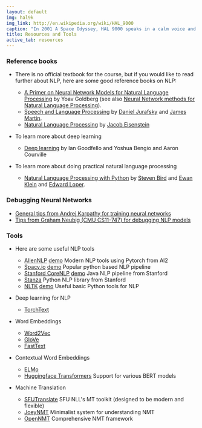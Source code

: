 ```yaml
---
layout: default
img: hal9k
img_link: http://en.wikipedia.org/wiki/HAL_9000
caption: "In 2001 A Space Odyssey, HAL 9000 speaks in a calm voice and conversational manner in constrast to the humans."
title: Resources and Tools
active_tab: resources
---
```


### Reference books

* There is no official textbook for the course, but if you would like to read further about NLP, here are some good reference books on NLP:
    * [A Primer on Neural Network Models for Natural Language Processing](http://u.cs.biu.ac.il/~yogo/nnlp.pdf) by Yoav Goldberg (see also [Neural Network methods for Natural Language Processing](http://www.morganclaypool.com/doi/10.2200/S00762ED1V01Y201703HLT037)).
    * [Speech and Language Processing](https://web.stanford.edu/~jurafsky/slp3/) by [Daniel Jurafsky](http://www.stanford.edu/~jurafsky) and [James Martin](http://www.cs.colorado.edu/~martin).
    * [Natural Language Processing](https://github.com/jacobeisenstein/gt-nlp-class/blob/master/notes/eisenstein-nlp-notes.pdf) by [Jacob Eisenstein](https://jacobeisenstein.github.io/)

* To learn more about deep learning
    * [Deep learning](http://www.deeplearningbook.org/) by Ian Goodfello and Yoshua Bengio and Aaron Courville

* To learn more about doing practical natural language processing
    * [Natural Language Processing with Python](http://www.nltk.org/book_1ed/) by [Steven Bird](http://estive.net/) and [Ewan Klein](http://homepages.inf.ed.ac.uk/ewan/) and [Edward Loper](http://ed.loper.org/).

### Debugging Neural Networks
* [General tips from Andrej Karpathy for training neural networks](http://karpathy.github.io/2019/04/25/recipe/)
* [Tips from Graham Neubig (CMU CS11-747) for debugging NLP models](http://www.phontron.com/class/nn4nlp2020/assets/slides/nn4nlp-10-debugging.pdf)


### Tools

* Here are some useful NLP tools
    * [AllenNLP](https://allennlp.org/) [demo](https://demo.allennlp.org/) Modern NLP tools using Pytorch from AI2 
    * [Spacy.io](https://spacy.io/) [demo](https://explosion.ai/demos/) Popular python based NLP pipeline
    * [Stanford CoreNLP](https://stanfordnlp.github.io/CoreNLP/) [demo](http://corenlp.run/) Java NLP pipeline from Stanford
    * [Stanza](https://stanfordnlp.github.io/stanza) Python NLP library from Stanford
    * [NLTK](https://www.nltk.org/) [demo](http://text-processing.com/demo/) Useful basic Python tools for NLP

* Deep learning for NLP
    * [TorchText](https://torchtext.readthedocs.io/en/latest/)

* Word Embeddings
    * [Word2Vec](https://code.google.com/archive/p/word2vec/)
    * [GloVe](https://nlp.stanford.edu/projects/glove/)
    * [FastText](https://fasttext.cc/) 

* Contextual Word Embeddings 
    * [ELMo](https://allennlp.org/elmo)
    * [Huggingface Transformers](https://huggingface.co/transformers/) Support for various BERT models

* Machine Translation
    * [SFUTranslate](https://github.com/sfu-natlang/SFUTranslate) SFU NLL's MT toolkit (designed to be modern and flexible) 
    * [JoeyNMT](https://github.com/joeynmt/joeynmt) Minimalist system for understanding NMT
    * [OpenNMT](https://opennmt.net/) Comprehensive NMT framework


